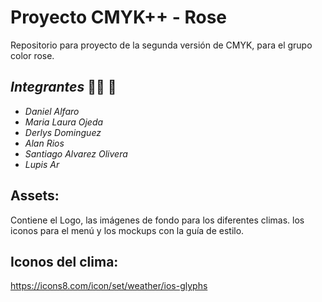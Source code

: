 <!-- @format -->

# Proyecto CMYK++ - Rose

Repositorio para proyecto de la segunda versión de CMYK, para el grupo color rose.

## **_Integrantes_** :student: 🌹

-   _Daniel Alfaro_
-   _Maria Laura Ojeda_
-   _Derlys Dominguez_
-   _Alan Rios_
-   _Santiago Alvarez Olivera_
-   _Lupis Ar_

## Assets:

Contiene el Logo, las imágenes de fondo para los diferentes climas. los iconos para el menú y los mockups con la guía de estilo.

## Iconos del clima:

https://icons8.com/icon/set/weather/ios-glyphs
